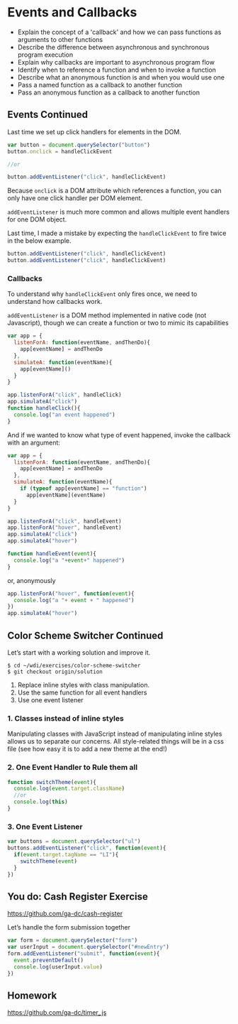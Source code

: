 # Events and Callbacks

- Explain the concept of a 'callback' and how we can pass functions as arguments to other functions
- Describe the difference between asynchronous and synchronous program execution
- Explain why callbacks are important to asynchronous program flow
- Identify when to reference a function and when to invoke a function
- Describe what an anonymous function is and when you would use one
- Pass a named function as a callback to another function
- Pass an anonymous function as a callback to another function

## Events Continued

Last time we set up click handlers for elements in the DOM.

```js
var button = document.querySelector("button")
button.onclick = handleClickEvent

//or

button.addEventListener("click", handleClickEvent)
```

Because `onclick` is a DOM attribute which references a function, you can only have
one click handler per DOM element.

`addEventListener` is much more common and allows multiple event handlers for one DOM object.

Last time, I made a mistake by expecting the `handleClickEvent` to fire twice in the below example.

```js
button.addEventListener("click", handleClickEvent)
button.addEventListener("click", handleClickEvent)
```

### Callbacks

To understand why `handleClickEvent` only fires once, we need to understand how callbacks work.

`addEventListener` is a DOM method implemented in native code (not Javascript), though we can create
a function or two to mimic its capabilities

```js
var app = {
  listenForA: function(eventName, andThenDo){
    app[eventName] = andThenDo
  },
  simulateA: function(eventName){
    app[eventName]() 
  }
}

app.listenForA("click", handleClick)
app.simulateA("click")
function handleClick(){
  console.log("an event happened")
}
```

And if we wanted to know what type of event happened, invoke the callback with an argument:

```js
var app = {
  listenForA: function(eventName, andThenDo){
    app[eventName] = andThenDo
  },
  simulateA: function(eventName){
    if (typeof app[eventName] == "function")
      app[eventName](eventName) 
  }
}

app.listenForA("click", handleEvent)
app.listenForA("hover", handleEvent)
app.simulateA("click")
app.simulateA("hover")

function handleEvent(event){
  console.log("a "+event+" happened")
}
```

or, anonymously

```js
app.listenForA("hover", function(event){
  console.log("a "+ event + " happened") 
})
app.simulateA("hover")
```

## Color Scheme Switcher Continued

Let’s start with a working solution and improve it.

    $ cd ~/wdi/exercises/color-scheme-switcher
    $ git checkout origin/solution

1. Replace inline styles with class manipulation.
2. Use the same function for all event handlers  
3. Use one event listener

### 1. Classes instead of inline styles

Manipulating classes with JavaScript instead of manipulating inline styles allows us to separate our concerns.
All style-related things will be in a css file (see how easy it is to add a new theme at the end!)

### 2. One Event Handler to Rule them all

```js
function switchTheme(event){
  console.log(event.target.className)
  //or
  console.log(this)
}
```

### 3. One Event Listener

```js
var buttons = document.querySelector("ul")
buttons.addEventListener("click", function(event){
  if(event.target.tagName == "LI"){
    switchTheme(event) 
  }
})
```

## You do: Cash Register Exercise

https://github.com/ga-dc/cash-register

Let’s handle the form submission together

```js
var form = document.querySelector("form")
var userInput = document.querySelector("#newEntry")
form.addEventListener("submit", function(event){
  event.preventDefault()
  console.log(userInput.value)
})
```

## Homework

<https://github.com/ga-dc/timer_js>
